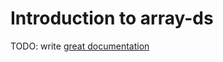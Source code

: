 # Introduction to array-ds

TODO: write [great documentation](http://jacobian.org/writing/what-to-write/)
